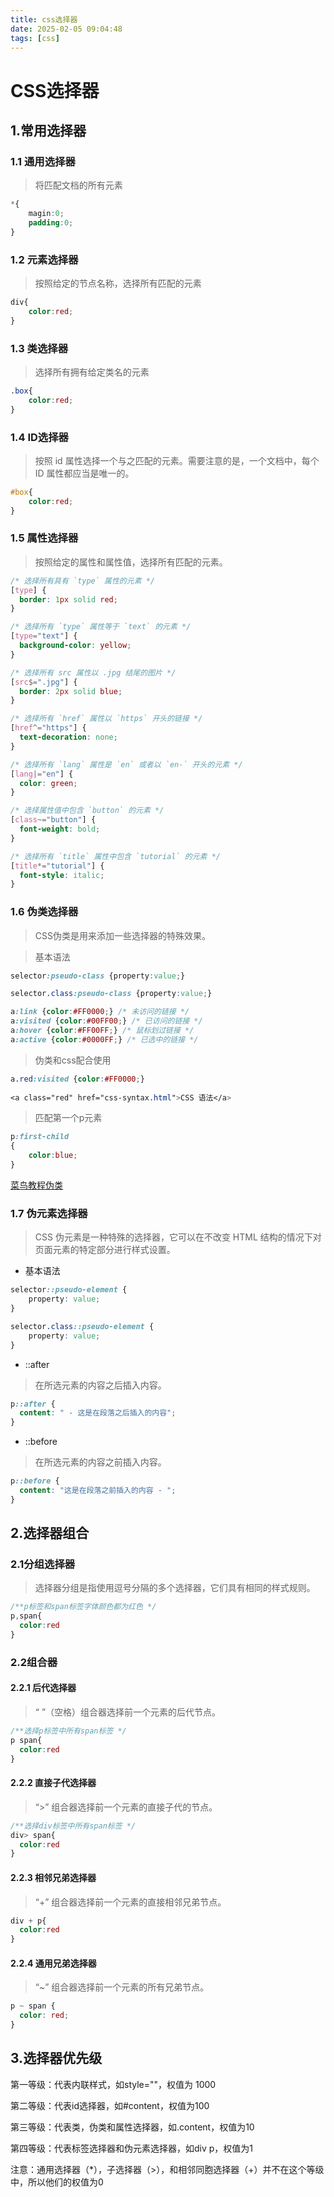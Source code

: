 ```yaml
---
title: css选择器
date: 2025-02-05 09:04:48
tags: [css]
---
```


# CSS选择器

## 1.常用选择器

### 1.1 通用选择器
> 将匹配文档的所有元素

```css
*{
    magin:0;
    padding:0;
}
```

### 1.2 元素选择器
> 按照给定的节点名称，选择所有匹配的元素

```css
div{
    color:red;
}
```

### 1.3 类选择器
> 选择所有拥有给定类名的元素
```css
.box{
    color:red;
}
```

### 1.4 ID选择器
> 按照 id 属性选择一个与之匹配的元素。需要注意的是，一个文档中，每个 ID 属性都应当是唯一的。

```css
#box{
    color:red;
}
```

### 1.5 属性选择器
> 按照给定的属性和属性值，选择所有匹配的元素。

```css
/* 选择所有具有 `type` 属性的元素 */
[type] {
  border: 1px solid red;
}

/* 选择所有 `type` 属性等于 `text` 的元素 */
[type="text"] {
  background-color: yellow;
}

/* 选择所有 src 属性以 .jpg 结尾的图片 */
[src$=".jpg"] {
  border: 2px solid blue;
}

/* 选择所有 `href` 属性以 `https` 开头的链接 */
[href^="https"] {
  text-decoration: none;
}

/* 选择所有 `lang` 属性是 `en` 或者以 `en-` 开头的元素 */
[lang|="en"] {
  color: green;
}

/* 选择属性值中包含 `button` 的元素 */
[class~="button"] {
  font-weight: bold;
}

/* 选择所有 `title` 属性中包含 `tutorial` 的元素 */
[title*="tutorial"] {
  font-style: italic;
}

```

### 1.6 伪类选择器

>CSS伪类是用来添加一些选择器的特殊效果。


>基本语法

```CSS
selector:pseudo-class {property:value;}

selector.class:pseudo-class {property:value;}
```


```css
a:link {color:#FF0000;} /* 未访问的链接 */
a:visited {color:#00FF00;} /* 已访问的链接 */
a:hover {color:#FF00FF;} /* 鼠标划过链接 */
a:active {color:#0000FF;} /* 已选中的链接 */
```

>伪类和css配合使用
```CSS
a.red:visited {color:#FF0000;}
 
<a class="red" href="css-syntax.html">CSS 语法</a>
```

>匹配第一个p元素

```CSS
p:first-child
{
    color:blue;
}
```

[菜鸟教程伪类](https://www.runoob.com/css/css-pseudo-classes.html)

### 1.7 伪元素选择器

>CSS 伪元素是一种特殊的选择器，它可以在不改变 HTML 结构的情况下对页面元素的特定部分进行样式设置。

- 基本语法

```css
selector::pseudo-element {
    property: value;
}

selector.class::pseudo-element {
    property: value;
}
```

- ::after

>在所选元素的内容之后插入内容。

```css
p::after {
  content: " - 这是在段落之后插入的内容";
}
```

- ::before
>在所选元素的内容之前插入内容。
```css
p::before {
  content: "这是在段落之前插入的内容 - ";
}
```



## 2.选择器组合

### 2.1分组选择器
> 选择器分组是指使用逗号分隔的多个选择器，它们具有相同的样式规则。

```css
/**p标签和span标签字体颜色都为红色 */
p,span{
  color:red
}
```

### 2.2组合器

#### 2.2.1 后代选择器
> “ ”（空格）组合器选择前一个元素的后代节点。
```css
/**选择p标签中所有span标签 */
p span{
  color:red
}
```

#### 2.2.2 直接子代选择器
> “>” 组合器选择前一个元素的直接子代的节点。

```css
/**选择div标签中所有span标签 */
div> span{
  color:red
}
```

#### 2.2.3 相邻兄弟选择器
> “+” 组合器选择前一个元素的直接相邻兄弟节点。

```css
div + p{
  color:red
}
```

#### 2.2.4 通用兄弟选择器
> “~” 组合器选择前一个元素的所有兄弟节点。

```css
p ~ span {
  color: red;
}
```
## 3.选择器优先级

第一等级：代表内联样式，如style=""，权值为 1000

第二等级：代表id选择器，如#content，权值为100

第三等级：代表类，伪类和属性选择器，如.content，权值为10

第四等级：代表标签选择器和伪元素选择器，如div p，权值为1

注意：通用选择器（*），子选择器（>），和相邻同胞选择器（+）并不在这个等级中，所以他们的权值为0
